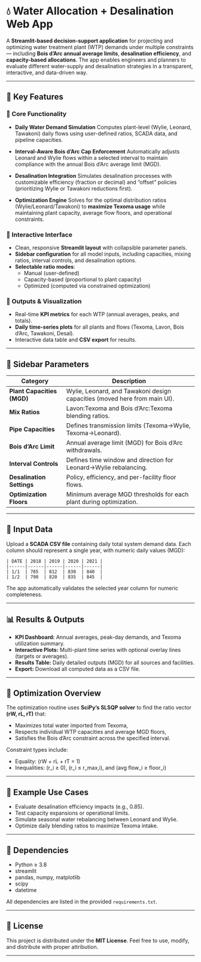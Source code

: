 # 💧 Water Allocation + Desalination Web App

A **Streamlit-based decision-support application** for projecting and optimizing water treatment plant (WTP) demands under multiple constraints — including **Bois d’Arc annual average limits**, **desalination efficiency**, and **capacity-based allocations**. The app enables engineers and planners to evaluate different water-supply and desalination strategies in a transparent, interactive, and data-driven way.

---

## 🚀 Key Features

### 🔹 Core Functionality
- **Daily Water Demand Simulation**
  Computes plant-level (Wylie, Leonard, Tawakoni) daily flows using user-defined ratios, SCADA data, and pipeline capacities.

- **Interval-Aware Bois d’Arc Cap Enforcement**
  Automatically adjusts Leonard and Wylie flows within a selected interval to maintain compliance with the annual Bois d’Arc average limit (MGD).

- **Desalination Integration**
  Simulates desalination processes with customizable efficiency (fraction or decimal) and “offset” policies (prioritizing Wylie or Tawakoni reductions first).

- **Optimization Engine**
  Solves for the optimal distribution ratios (Wylie/Leonard/Tawakoni) to **maximize Texoma usage** while maintaining plant capacity, average flow floors, and operational constraints.

### 🔹 Interactive Interface
- Clean, responsive **Streamlit layout** with collapsible parameter panels.
- **Sidebar configuration** for all model inputs, including capacities, mixing ratios, interval controls, and desalination options.
- **Selectable ratio modes**:
  - Manual (user-defined)
  - Capacity-based (proportional to plant capacity)
  - Optimized (computed via constrained optimization)

### 🔹 Outputs & Visualization
- Real-time **KPI metrics** for each WTP (annual averages, peaks, and totals).
- **Daily time-series plots** for all plants and flows (Texoma, Lavon, Bois d’Arc, Tawakoni, Desal).
- Interactive data table and **CSV export** for results.

---

## 🧩 Sidebar Parameters

| Category | Description |
|-----------|-------------|
| **Plant Capacities (MGD)** | Wylie, Leonard, and Tawakoni design capacities (moved here from main UI). |
| **Mix Ratios** | Lavon:Texoma and Bois d’Arc:Texoma blending ratios. |
| **Pipe Capacities** | Defines transmission limits (Texoma→Wylie, Texoma→Leonard). |
| **Bois d’Arc Limit** | Annual average limit (MGD) for Bois d’Arc withdrawals. |
| **Interval Controls** | Defines time window and direction for Leonard→Wylie rebalancing. |
| **Desalination Settings** | Policy, efficiency, and per-facility floor flows. |
| **Optimization Floors** | Minimum average MGD thresholds for each plant during optimization. |

---


## 📁 Input Data

Upload a **SCADA CSV file** containing daily total system demand data.
Each column should represent a single year, with numeric daily values (MGD):

```text
| DATE | 2018 | 2019 | 2020 | 2021 |
|------|------|------|------|------|
| 1/1  | 785  | 812  | 830  | 840  |
| 1/2  | 790  | 820  | 835  | 845  |
```

The app automatically validates the selected year column for numeric completeness.

---

## 📊 Results & Outputs

- **KPI Dashboard:** Annual averages, peak-day demands, and Texoma utilization summary.
- **Interactive Plots:** Multi-plant time series with optional overlay lines (targets or averages).
- **Results Table:** Daily detailed outputs (MGD) for all sources and facilities.
- **Export:** Download all computed data as a CSV file.

---

## 🧠 Optimization Overview

The optimization routine uses **SciPy’s SLSQP solver** to find the ratio vector **(rW, rL, rT)** that:
- Maximizes total water imported from Texoma,
- Respects individual WTP capacities and average MGD floors,
- Satisfies the Bois d’Arc constraint across the specified interval.

Constraint types include:
- Equality: (rW + rL + rT = 1)
- Inequalities: (r_i ≥ 0), (r_i ≤ r_max,i), and (avg flow_i ≥ floor_i)

---

## 🧾 Example Use Cases

- Evaluate desalination efficiency impacts (e.g., 0.85).
- Test capacity expansions or operational limits.
- Simulate seasonal water rebalancing between Leonard and Wylie.
- Optimize daily blending ratios to maximize Texoma intake.

---

## 🧩 Dependencies

- Python ≥ 3.8
- streamlit
- pandas, numpy, matplotlib
- scipy
- datetime

All dependencies are listed in the provided `requirements.txt`.

---

## 📜 License

This project is distributed under the **MIT License**.
Feel free to use, modify, and distribute with proper attribution.

---



